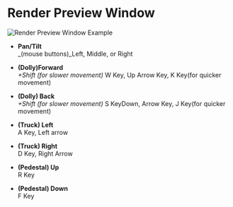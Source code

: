 Render Preview Window
==================

![Render Preview Window Example](Chunky_Render_Preview.png)


* **Pan/Tilt**  
_(mouse buttons)_Left, Middle, or Right

* **(Dolly)Forward**  
_+Shift (for slower movement)_ W Key, Up Arrow Key, K Key(for quicker movement)

* **(Dolly) Back**  
_+Shift (for slower movement)_ S KeyDown, Arrow Key, J Key(for quicker movement)

* **(Truck) Left**  
A Key, Left arrow

* **(Truck) Right**  
D Key, Right Arrow

* **(Pedestal) Up**  
R Key

* **(Pedestal) Down**  
F Key

